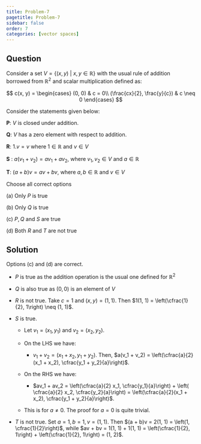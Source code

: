 ```yaml
---
title: Problem-7
pagetitle: Problem-7
sidebar: false
order: 7
categories: [vector spaces]
---
```


## Question

Consider a set $V = \{(x, y)\ |\ x, y \in \mathbb{R}\}$ with the usual rule of addition borrowed from $\mathbb{R}^2$ and scalar multiplication defined as:

$$
c(x, y) = \begin{cases}
    (0, 0) & c = 0\\
    (\frac{cx}{2}, \frac{y}{c}) & c \neq 0
\end{cases}
$$


Consider the statements given below:

$\mathbf{P}$: $V$ is closed under addition.

$\mathbf{Q}$: $V$ has a zero element with respect to addition.

$\mathbf{R}$: $1.v=v$ where $1 \in \mathbb{R}$ and $v \in V$

$\mathbf{S}$ : $a(v_1 + v_2)=av_1 + av_2$, where $v_1, v_2 \in V$ and $a \in \mathbb{R}$

$\mathbf{T}$: $(a + b)v = av + bv$, where $a, b \in \mathbb{R}$ and $v \in V$

Choose all correct options

(a) Only $P$ is true

(b) Only $Q$ is true

(c) $P, Q$ and $S$ are true

(d) Both $R$ and $T$ are not true

## Solution


Options (c) and (d) are correct.

 

- $P$ is true as the addition operation is the usual one defined for $\mathbb{R}^{2}$





- $Q$ is also true as $(0, 0)$ is an element of $V$





- $R$ is not true. Take $c = 1$ and $(x, y) = (1, 1)$. Then $1(1, 1) = \left(\cfrac{1}{2}, 1\right) \neq (1, 1)$.





- $S$ is true. 

  - Let $v_1 = (x_1, y_1)$ and $v_2 = (x_2, y_2)$. 

  

  - On the LHS we have:
    - $v_1 + v_2 = (x_1 + x_2, y_1 + y_2)$. Then, $a(v_1 + v_2) = \left(\cfrac{a}{2}(x_1 + x_2), \cfrac{y_1 + y_2}{a}\right)$.

  

  - On the RHS we have:
    - $av_1 + av_2 = \left(\cfrac{a}{2} x_1, \cfrac{y_1}{a}\right) + \left( \cfrac{a}{2} x_2, \cfrac{y_2}{a}\right) = \left(\cfrac{a}{2}(x_1 + x_2), \cfrac{y_1 + y_2}{a}\right)$. 

  

  

  - This is for $a \neq 0$. The proof for $a = 0$ is quite trivial.





- $T$ is not true. Set $a = 1, b = 1, v = (1, 1)$. Then $(a + b)v = 2(1, 1) = \left(1, \cfrac{1}{2}\right)$, while $av + bv = 1(1, 1) + 1(1, 1) = \left(\cfrac{1}{2}, 1\right) + \left(\cfrac{1}{2}, 1\right) = (1, 2)$.